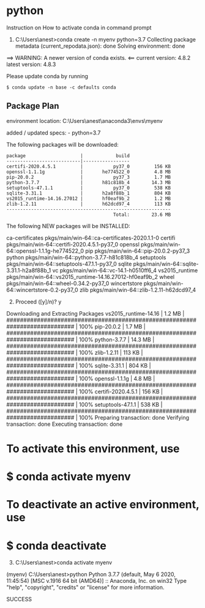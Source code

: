 # python

Instruction on How to activate conda in command prompt

1) C:\Users\anest>conda create -n myenv python=3.7
Collecting package metadata (current_repodata.json): done
Solving environment: done

==> WARNING: A newer version of conda exists. <==
  current version: 4.8.2
  latest version: 4.8.3

Please update conda by running

    $ conda update -n base -c defaults conda

## Package Plan ##

  environment location: C:\Users\anest\anaconda3\envs\myenv

  added / updated specs:
    - python=3.7

The following packages will be downloaded:

    package                    |            build
    ---------------------------|-----------------
    certifi-2020.4.5.1         |           py37_0         156 KB
    openssl-1.1.1g             |       he774522_0         4.8 MB
    pip-20.0.2                 |           py37_3         1.7 MB
    python-3.7.7               |       h81c818b_4        14.3 MB
    setuptools-47.1.1          |           py37_0         538 KB
    sqlite-3.31.1              |       h2a8f88b_1         804 KB
    vs2015_runtime-14.16.27012 |       hf0eaf9b_2         1.2 MB
    zlib-1.2.11                |       h62dcd97_4         113 KB
    ------------------------------------------------------------
                                           Total:        23.6 MB
The following NEW packages will be INSTALLED:

  ca-certificates    pkgs/main/win-64::ca-certificates-2020.1.1-0
  certifi            pkgs/main/win-64::certifi-2020.4.5.1-py37_0
  openssl            pkgs/main/win-64::openssl-1.1.1g-he774522_0
  pip                pkgs/main/win-64::pip-20.0.2-py37_3
  python             pkgs/main/win-64::python-3.7.7-h81c818b_4
  setuptools         pkgs/main/win-64::setuptools-47.1.1-py37_0
  sqlite             pkgs/main/win-64::sqlite-3.31.1-h2a8f88b_1
  vc                 pkgs/main/win-64::vc-14.1-h0510ff6_4
  vs2015_runtime     pkgs/main/win-64::vs2015_runtime-14.16.27012-hf0eaf9b_2
  wheel              pkgs/main/win-64::wheel-0.34.2-py37_0
  wincertstore       pkgs/main/win-64::wincertstore-0.2-py37_0
  zlib               pkgs/main/win-64::zlib-1.2.11-h62dcd97_4


2) Proceed ([y]/n)? y

Downloading and Extracting Packages
vs2015_runtime-14.16 | 1.2 MB    | ############################################################################ | 100%
pip-20.0.2           | 1.7 MB    | ############################################################################ | 100%
python-3.7.7         | 14.3 MB   | ############################################################################ | 100%
zlib-1.2.11          | 113 KB    | ############################################################################ | 100%
sqlite-3.31.1        | 804 KB    | ############################################################################ | 100%
openssl-1.1.1g       | 4.8 MB    | ############################################################################ | 100%
certifi-2020.4.5.1   | 156 KB    | ############################################################################ | 100%
setuptools-47.1.1    | 538 KB    | ############################################################################ | 100%
Preparing transaction: done
Verifying transaction: done
Executing transaction: done
#
# To activate this environment, use
#
#     $ conda activate myenv
#
# To deactivate an active environment, use
#
#     $ conda deactivate

3) C:\Users\anest>conda activate myenv

(myenv) C:\Users\anest>python
Python 3.7.7 (default, May  6 2020, 11:45:54) [MSC v.1916 64 bit (AMD64)] :: Anaconda, Inc. on win32
Type "help", "copyright", "credits" or "license" for more information.
>>>

SUCCESS
